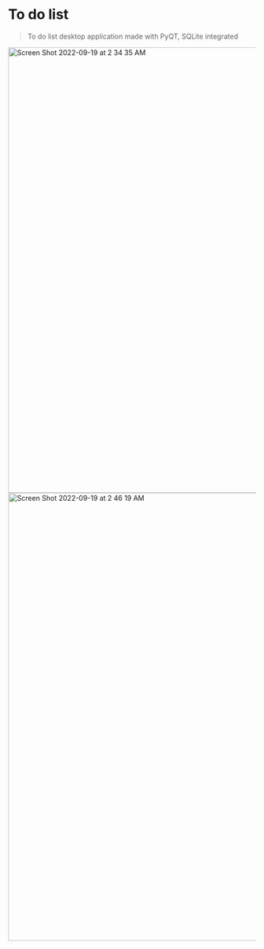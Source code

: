 # To do list
> To do list desktop application made with PyQT, SQLite integrated

<img width="905" alt="Screen Shot 2022-09-19 at 2 34 35 AM" src="https://user-images.githubusercontent.com/58461444/190989695-f27952f7-0827-4890-bbf6-c42f1865ff7e.png">

<img width="910" alt="Screen Shot 2022-09-19 at 2 46 19 AM" src="https://user-images.githubusercontent.com/58461444/190991610-ffcff833-ee07-40e9-a1b5-5cbf76b4efa5.png">
